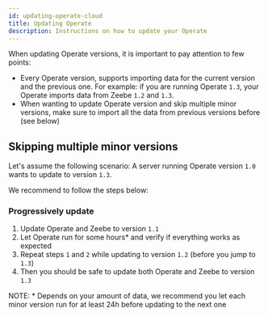 ```yaml
---
id: updating-operate-cloud
title: Updating Operate
description: Instructions on how to update your Operate
---
```


When updating Operate versions, it is important to pay attention to few points:

- Every Operate version, supports importing data for the current version and the previous one. For example: if you are running Operate `1.3`, your Operate imports data from Zeebe `1.2` and `1.3`.
- When wanting to update Operate version and skip multiple minor versions, make sure to import all the data from previous versions before (see below)

## Skipping multiple minor versions

Let's assume the following scenario:
A server running Operate version `1.0` wants to update to version `1.3`.

We recommend to follow the steps below:

### Progressively update

1. Update Operate and Zeebe to version `1.1`
2. Let Operate run for some hours\* and verify if everything works as expected
3. Repeat steps `1` and `2` while updating to version `1.2` (before you jump to `1.3`)
4. Then you should be safe to update both Operate and Zeebe to version `1.3`

NOTE: \* Depends on your amount of data, we recommend you let each minor version run for at least 24h before updating to the next one
